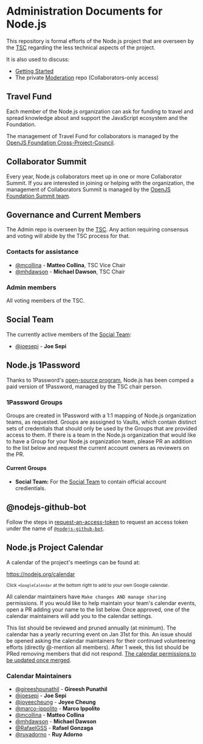 # Administration Documents for Node.js

This repository is formal efforts of the Node.js project that are overseen by the
[TSC](https://github.com/nodejs/TSC) regarding the less technical aspects of the project.

It is also used to discuss:

- [Getting Started](https://github.com/nodejs/getting-started)
- The private [Moderation](https://github.com/nodejs/moderation) repo (Collaborators-only access)

## Travel Fund

Each member of the Node.js organization can ask for funding to travel and spread knowledge about and support the JavaScript ecosystem and the Foundation.

The management of Travel Fund for collaborators is managed by the [OpenJS
Foundation Cross-Project-Council](https://github.com/openjs-foundation/cross-project-council/blob/HEAD/project-resources/MEMBER_TRAVEL_FUND.md).

## Collaborator Summit

Every year, Node.js collaborators meet up in one or more Collaborator
Summit. If you are interested in joining or helping with the
organization, the management of Collaborators Summit is managed by the [OpenJS
Foundation Summit team](https://github.com/openjs-foundation/summit).

## Governance and Current Members

The Admin repo is overseen by the [TSC](https://github.com/nodejs/TSC). Any
action requiring consensus and voting will abide by the TSC process for that.

### Contacts for assistance

- [@mcollina](https://github.com/mcollina) - **Matteo Collina**, TSC Vice Chair
- [@mhdawson](https://github.com/mhdawson) - **Michael Dawson**, TSC Chair

### Admin members

All voting members of the TSC.

## Social Team

The currently active members of the [Social Team](./social-team.md):

- [@joesepi](https://github.com/joesepi) - **Joe Sepi**

## Node.js 1Password

Thanks to 1Password's [open-source program](https://github.com/1Password/1password-teams-open-source),
Node.js has been comped a paid version of 1Password, managed by the TSC chair person.

### 1Password Groups

Groups are created in 1Password with a 1:1 mapping of Node.js organization teams, as requested. Groups are asssigned to Vaults, which contain distinct sets of credentials that should only be used by the Groups that are provided access to them. If there is a team in the Node.js organization that would like to have a Group for your Node.js organization team, please PR an addition to the list below and request the current account owners as reviewers on the PR.

#### Current Groups

- **Social Team:** For the [Social Team](#social-team) to contain official account credientials.

## @nodejs-github-bot

Follow the steps in [request-an-access-token](./request-an-access-token.md) to request an access token under the name of [`@nodejs-github-bot`][].

## Node.js Project Calendar

A calendar of the project's meetings can be found at:

https://nodejs.org/calendar

<sup>Click `+GoogleCalendar` at the bottom right to add to your own Google calendar.</sup>

All calendar maintainers have `Make changes AND manage sharing` permissions. If you would like to help maintain your team's calendar events, open a PR adding your name to the list below. Once approved, one of the calendar maintainers will add you to the calendar settings.

This list should be reviewed and pruned annually (at minimum). The calendar has a yearly recurring event on Jan 31st for this. An issue should be opened asking the calendar maintainers for their continued volunteering efforts (directly @-mention all members). After 1 week, this list should be PRed removing members that did not respond. [The calendar permissions to be updated once merged](https://support.google.com/a/answer/117596?hl=en).

### Calendar Maintainers

<!-- sorted by GitHub handle -->
- [@gireeshpunathil](https://github.com/gireeshpunathil) - **Gireesh Punathil**
- [@joesepi](https://github.com/joesepi) - **Joe Sepi**
- [@joyeecheung](https://github.com/joyeecheung) - **Joyee Cheung**
- [@marco-ippolito](https://github.com/marco-ippolito) - **Marco Ippolito**
- [@mcollina](https://github.com/mcollina) - **Matteo Collina**
- [@mhdawson](https://github.com/mhdawson) - **Michael Dawson**
- [@RafaelGSS](https://github.com/RafaelGSS) - **Rafael Gonzaga**
- [@ruyadorno](https://github.com/ruyadorno) - **Ruy Adorno**

[`@nodejs-github-bot`]: https://github.com/nodejs-github-bot
